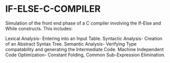 # IF-ELSE-C-COMPILER
Simulation of the front end phase of a C compiler involving the If-Else and While constructs.
This includes:

Lexical Analysis- Entering into an Input Table.
Syntactic Analysis- Creation of an Abstract Syntax Tree.
Semantic Analysis- Verifying Type compatability and generating the Intermediate Code.
Machine Independent Code Optimization- Constant Folding, Common Sub-Expression Elimination.
